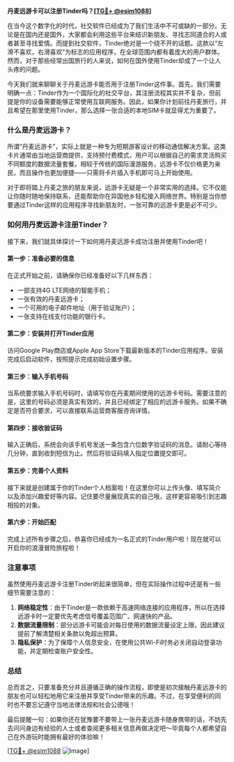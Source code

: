 **丹麦远游卡可以注册Tinder吗？[[TG💪+ @esim1088](https://t.me/s/esim1088)]**

在当今这个数字化的时代，社交软件已经成为了我们生活中不可或缺的一部分。无论是在国内还是国外，大家都会利用这些平台来结识新朋友、寻找志同道合的人或者甚至寻找爱情。而提到社交软件，Tinder绝对是一个绕不开的话题。这款以“左滑不喜欢，右滑喜欢”为标志的应用程序，在全球范围内都有着庞大的用户群体。然而，对于那些经常出国旅行的人来说，如何在国外使用Tinder却成了一个让人头疼的问题。

今天我们就来聊聊关于丹麦远游卡能否用于注册Tinder这件事。首先，我们需要明确一点：Tinder作为一个国际化的社交平台，其注册流程其实并不复杂，但前提是你的设备需要能够正常使用互联网服务。因此，如果你计划前往丹麦旅行，并且希望在那里使用Tinder，那么选择一张合适的本地SIM卡就显得尤为重要了。

### 什么是丹麦远游卡？

所谓“丹麦远游卡”，实际上就是一种专为短期游客设计的移动通信解决方案。这类卡片通常由当地运营商提供，支持预付费模式，用户可以根据自己的需求灵活购买不同额度的数据流量套餐。相较于传统的国际漫游服务，远游卡不仅价格更为亲民，而且操作也更加便捷——只需将卡片插入手机即可马上开始使用。

对于即将踏上丹麦之旅的朋友来说，远游卡无疑是一个非常实用的选择。它不仅能让你随时随地保持联系，还能帮助你在异国他乡轻松接入网络世界。特别是当你想要通过Tinder这样的应用程序寻找新朋友时，一张可靠的远游卡更是必不可少。

### 如何用丹麦远游卡注册Tinder？

接下来，我们就具体探讨一下如何用丹麦远游卡成功注册并使用Tinder吧！

#### 第一步：准备必要的信息
在正式开始之前，请确保你已经准备好以下几样东西：
- 一部支持4G LTE网络的智能手机；
- 一张有效的丹麦远游卡；
- 一个可用的电子邮件地址（用于验证账户）；
- 一张支持在线支付功能的银行卡。

#### 第二步：安装并打开Tinder应用
访问Google Play商店或Apple App Store下载最新版本的Tinder应用程序。安装完成后启动软件，按照提示完成初始设置步骤。

#### 第三步：输入手机号码
当系统要求输入手机号码时，请填写你在丹麦期间使用的远游卡号码。需要注意的是，这里的号码必须是真实有效的，并且已经绑定了相应的远游卡服务。如果不确定是否符合要求，可以直接联系运营商客服咨询详情。

#### 第四步：接收验证码
输入正确后，系统会向该手机号发送一条包含六位数字验证码的消息。请耐心等待几分钟，直到收到短信为止。然后将验证码填入指定位置提交即可。

#### 第五步：完善个人资料
接下来就是创建属于你的Tinder个人档案啦！在这里你可以上传头像、填写简介以及添加兴趣爱好等内容。记住要尽量展现真实的自己哦，这样更容易吸引到志趣相投的对象。

#### 第六步：开始匹配
完成上述所有步骤之后，恭喜你已经成为一名正式的Tinder用户啦！现在就可以开启你的浪漫冒险旅程啦！

### 注意事项

虽然使用丹麦远游卡注册Tinder听起来很简单，但在实际操作过程中还是有一些细节需要注意的：

1. **网络稳定性**：由于Tinder是一款依赖于高速网络连接的应用程序，所以在选择远游卡时一定要优先考虑信号覆盖范围广、网速快的产品。
2. **数据流量限制**：部分远游卡可能会对每日使用的数据流量设定上限，因此建议提前了解清楚相关条款以免超出预算。
3. **隐私保护**：为了保障个人信息安全，在使用公共Wi-Fi时务必关闭自动登录功能，并定期检查账户安全性。

### 总结

总而言之，只要准备充分并且遵循正确的操作流程，即使是初次接触丹麦远游卡的朋友也可以轻松地用它来注册并享受Tinder带来的乐趣。不过，在享受便利的同时也不要忘记遵守当地法律法规和社会公德哦！

最后提醒一句：如果你还在犹豫要不要带上一张丹麦远游卡随身携带的话，不妨先去问问身边有经验的人士或者查阅更多相关信息再做决定吧～毕竟每个人都希望自己在外游玩时能拥有最好的体验嘛！

[[TG💪+ @esim1088](https://t.me/s/esim1088) ![Image](https://i.postimg.cc/4NQfJmqS/Snipaste-2025-05-13-00-14-12.png)]
